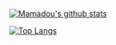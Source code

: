 [![Mamadou's github stats](https://github-readme-stats.vercel.app/api?username=lakhassane&count_private=true&show_icons=true&theme=radical)](https://github.com/anuraghazra/github-readme-stats)

[![Top Langs](https://github-readme-stats.vercel.app/api/top-langs/?username=lakhassane)](https://github.com/anuraghazra/github-readme-stats)
